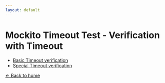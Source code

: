 ```yaml
---
layout: default
---
```


# Mockito Timeout Test - Verification with Timeout

- [Basic Timeout verification](mockito-basic-timeout-verification)
- [Special Timeout verification](mockito-special-timeout-verification)

[<- Back to home](/)
